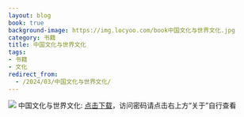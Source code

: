 ```yaml
---
layout: blog
book: true
background-image: https://img.locyoo.com/book中国文化与世界文化.jpg
category: 书籍
title: 中国文化与世界文化
tags:
- 书籍
- 文化
redirect_from:
  - /2024/03/中国文化与世界文化/
---
```

![](https://img.locyoo.com/book中国文化与世界文化.jpg)
中国文化与世界文化: <a name = "ref1" href="https://url18.ctfile.com/f/50983618-1319974087-00124a?p=3619">点击下载</a>，访问密码请点击右上方“关于”自行查看